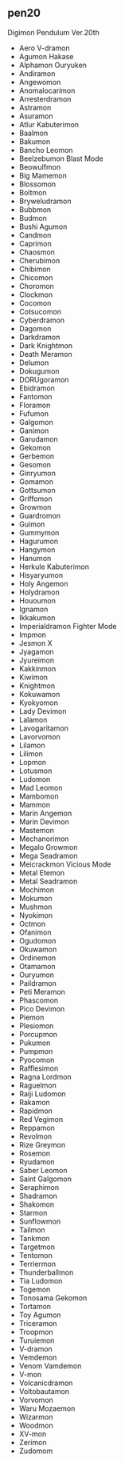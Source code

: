 ## pen20
Digimon Pendulum Ver.20th

- Aero V-dramon
- Agumon Hakase
- Alphamon Ouryuken
- Andiramon
- Angewomon
- Anomalocarimon
- Arresterdramon
- Astramon
- Asuramon
- Atlur Kabuterimon
- Baalmon
- Bakumon
- Bancho Leomon
- Beelzebumon Blast Mode
- Beowulfmon
- Big Mamemon
- Blossomon
- Boltmon
- Bryweludramon
- Bubbmon
- Budmon
- Bushi Agumon
- Candmon
- Caprimon
- Chaosmon
- Cherubimon
- Chibimon
- Chicomon
- Choromon
- Clockmon
- Cocomon
- Cotsucomon
- Cyberdramon
- Dagomon
- Darkdramon
- Dark Knightmon
- Death Meramon
- Delumon
- Dokugumon
- DORUgoramon
- Ebidramon
- Fantomon
- Floramon
- Fufumon
- Galgomon
- Ganimon
- Garudamon
- Gekomon
- Gerbemon
- Gesomon
- Ginryumon
- Gomamon
- Gottsumon
- Griffomon
- Growmon
- Guardromon
- Guimon
- Gummymon
- Hagurumon
- Hangymon
- Hanumon
- Herkule Kabuterimon
- Hisyaryumon
- Holy Angemon
- Holydramon
- Hououmon
- Ignamon
- Ikkakumon
- Imperialdramon Fighter Mode
- Impmon
- Jesmon X
- Jyagamon
- Jyureimon
- Kakkinmon
- Kiwimon
- Knightmon
- Kokuwamon
- Kyokyomon
- Lady Devimon
- Lalamon
- Lavogaritamon
- Lavorvomon
- Lilamon
- Lilimon
- Lopmon
- Lotusmon
- Ludomon
- Mad Leomon
- Mambomon
- Mammon
- Marin Angemon
- Marin Devimon
- Mastemon
- Mechanorimon
- Megalo Growmon
- Mega Seadramon
- Meicrackmon Vicious Mode
- Metal Etemon
- Metal Seadramon
- Mochimon
- Mokumon
- Mushmon
- Nyokimon
- Octmon
- Ofanimon
- Ogudomon
- Okuwamon
- Ordinemon
- Otamamon
- Ouryumon
- Paildramon
- Peti Meramon
- Phascomon
- Pico Devimon
- Piemon
- Plesiomon
- Porcupmon
- Pukumon
- Pumpmon
- Pyocomon
- Rafflesimon
- Ragna Lordmon
- Raguelmon
- Raiji Ludomon
- Rakamon
- Rapidmon
- Red Vegimon
- Reppamon
- Revolmon
- Rize Greymon
- Rosemon
- Ryudamon
- Saber Leomon
- Saint Galgomon
- Seraphimon
- Shadramon
- Shakomon
- Starmon
- Sunflowmon
- Tailmon
- Tankmon
- Targetmon
- Tentomon
- Terriermon
- Thunderballmon
- Tia Ludomon
- Togemon
- Tonosama Gekomon
- Tortamon
- Toy Agumon
- Triceramon
- Troopmon
- Turuiemon
- V-dramon
- Vemdemon
- Venom Vamdemon
- V-mon
- Volcanicdramon
- Voltobautamon
- Vorvomon
- Waru Mozaemon
- Wizarmon
- Woodmon
- XV-mon
- Zerimon
- Zudomom
